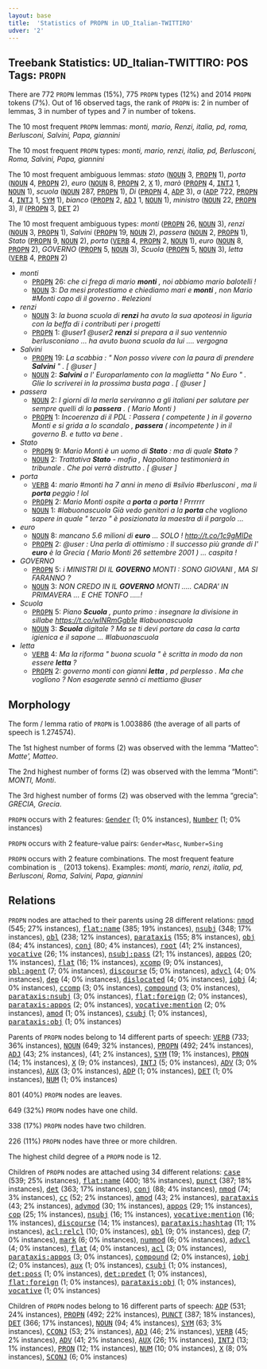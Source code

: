 ```yaml
---
layout: base
title:  'Statistics of PROPN in UD_Italian-TWITTIRO'
udver: '2'
---
```


## Treebank Statistics: UD_Italian-TWITTIRO: POS Tags: `PROPN`

There are 772 `PROPN` lemmas (15%), 775 `PROPN` types (12%) and 2014 `PROPN` tokens (7%).
Out of 16 observed tags, the rank of `PROPN` is: 2 in number of lemmas, 3 in number of types and 7 in number of tokens.

The 10 most frequent `PROPN` lemmas: <em>monti, mario, Renzi, italia, pd, roma, Berlusconi, Salvini, Papa, giannini</em>

The 10 most frequent `PROPN` types:  <em>monti, mario, renzi, italia, pd, Berlusconi, Roma, Salvini, Papa, giannini</em>

The 10 most frequent ambiguous lemmas: <em>stato</em> (<tt><a href="it_twittiro-pos-NOUN.html">NOUN</a></tt> 3, <tt><a href="it_twittiro-pos-PROPN.html">PROPN</a></tt> 1), <em>porta</em> (<tt><a href="it_twittiro-pos-NOUN.html">NOUN</a></tt> 4, <tt><a href="it_twittiro-pos-PROPN.html">PROPN</a></tt> 2), <em>euro</em> (<tt><a href="it_twittiro-pos-NOUN.html">NOUN</a></tt> 8, <tt><a href="it_twittiro-pos-PROPN.html">PROPN</a></tt> 2, <tt><a href="it_twittiro-pos-X.html">X</a></tt> 1), <em>marò</em> (<tt><a href="it_twittiro-pos-PROPN.html">PROPN</a></tt> 4, <tt><a href="it_twittiro-pos-INTJ.html">INTJ</a></tt> 1, <tt><a href="it_twittiro-pos-NOUN.html">NOUN</a></tt> 1), <em>scuola</em> (<tt><a href="it_twittiro-pos-NOUN.html">NOUN</a></tt> 287, <tt><a href="it_twittiro-pos-PROPN.html">PROPN</a></tt> 1), <em>Di</em> (<tt><a href="it_twittiro-pos-PROPN.html">PROPN</a></tt> 4, <tt><a href="it_twittiro-pos-ADP.html">ADP</a></tt> 3), <em>a</em> (<tt><a href="it_twittiro-pos-ADP.html">ADP</a></tt> 722, <tt><a href="it_twittiro-pos-PROPN.html">PROPN</a></tt> 4, <tt><a href="it_twittiro-pos-INTJ.html">INTJ</a></tt> 1, <tt><a href="it_twittiro-pos-SYM.html">SYM</a></tt> 1), <em>bianco</em> (<tt><a href="it_twittiro-pos-PROPN.html">PROPN</a></tt> 2, <tt><a href="it_twittiro-pos-ADJ.html">ADJ</a></tt> 1, <tt><a href="it_twittiro-pos-NOUN.html">NOUN</a></tt> 1), <em>ministro</em> (<tt><a href="it_twittiro-pos-NOUN.html">NOUN</a></tt> 22, <tt><a href="it_twittiro-pos-PROPN.html">PROPN</a></tt> 3), <em>Il</em> (<tt><a href="it_twittiro-pos-PROPN.html">PROPN</a></tt> 3, <tt><a href="it_twittiro-pos-DET.html">DET</a></tt> 2)

The 10 most frequent ambiguous types:  <em>monti</em> (<tt><a href="it_twittiro-pos-PROPN.html">PROPN</a></tt> 26, <tt><a href="it_twittiro-pos-NOUN.html">NOUN</a></tt> 3), <em>renzi</em> (<tt><a href="it_twittiro-pos-NOUN.html">NOUN</a></tt> 3, <tt><a href="it_twittiro-pos-PROPN.html">PROPN</a></tt> 1), <em>Salvini</em> (<tt><a href="it_twittiro-pos-PROPN.html">PROPN</a></tt> 19, <tt><a href="it_twittiro-pos-NOUN.html">NOUN</a></tt> 2), <em>passera</em> (<tt><a href="it_twittiro-pos-NOUN.html">NOUN</a></tt> 2, <tt><a href="it_twittiro-pos-PROPN.html">PROPN</a></tt> 1), <em>Stato</em> (<tt><a href="it_twittiro-pos-PROPN.html">PROPN</a></tt> 9, <tt><a href="it_twittiro-pos-NOUN.html">NOUN</a></tt> 2), <em>porta</em> (<tt><a href="it_twittiro-pos-VERB.html">VERB</a></tt> 4, <tt><a href="it_twittiro-pos-PROPN.html">PROPN</a></tt> 2, <tt><a href="it_twittiro-pos-NOUN.html">NOUN</a></tt> 1), <em>euro</em> (<tt><a href="it_twittiro-pos-NOUN.html">NOUN</a></tt> 8, <tt><a href="it_twittiro-pos-PROPN.html">PROPN</a></tt> 2), <em>GOVERNO</em> (<tt><a href="it_twittiro-pos-PROPN.html">PROPN</a></tt> 5, <tt><a href="it_twittiro-pos-NOUN.html">NOUN</a></tt> 3), <em>Scuola</em> (<tt><a href="it_twittiro-pos-PROPN.html">PROPN</a></tt> 5, <tt><a href="it_twittiro-pos-NOUN.html">NOUN</a></tt> 3), <em>letta</em> (<tt><a href="it_twittiro-pos-VERB.html">VERB</a></tt> 4, <tt><a href="it_twittiro-pos-PROPN.html">PROPN</a></tt> 2)


* <em>monti</em>
  * <tt><a href="it_twittiro-pos-PROPN.html">PROPN</a></tt> 26: <em>che ci frega di mario <b>monti</b> , noi abbiamo mario balotelli !</em>
  * <tt><a href="it_twittiro-pos-NOUN.html">NOUN</a></tt> 3: <em>Da mesi protestiamo e chiediamo mari e <b>monti</b> , non Mario #Monti capo di il governo . #elezioni</em>
* <em>renzi</em>
  * <tt><a href="it_twittiro-pos-NOUN.html">NOUN</a></tt> 3: <em>la buona scuola di <b>renzi</b> ha avuto la sua apoteosi in liguria con la beffa di i contributi per i progetti</em>
  * <tt><a href="it_twittiro-pos-PROPN.html">PROPN</a></tt> 1: <em>@user1 @user2 <b>renzi</b> si prepara a il suo ventennio berlusconiano ... ha avuto buona scuola da lui .... vergogna</em>
* <em>Salvini</em>
  * <tt><a href="it_twittiro-pos-PROPN.html">PROPN</a></tt> 19: <em>La scabbia : " Non posso vivere con la paura di prendere <b>Salvini</b> " . [ @user ]</em>
  * <tt><a href="it_twittiro-pos-NOUN.html">NOUN</a></tt> 2: <em><b>Salvini</b> a l' Europarlamento con la maglietta " No Euro " . Glie lo scriverei in la prossima busta paga . [ @user ]</em>
* <em>passera</em>
  * <tt><a href="it_twittiro-pos-NOUN.html">NOUN</a></tt> 2: <em>I giorni di la merla serviranno a gli italiani per salutare per sempre quelli di la <b>passera</b> . ( Mario Monti )</em>
  * <tt><a href="it_twittiro-pos-PROPN.html">PROPN</a></tt> 1: <em>Incoerenza di il PDL : Passera ( competente ) in il governo Monti e si grida a lo scandalo , <b>passera</b> ( incompetente ) in il governo B. e tutto va bene .</em>
* <em>Stato</em>
  * <tt><a href="it_twittiro-pos-PROPN.html">PROPN</a></tt> 9: <em>Mario Monti è un uomo di <b>Stato</b> : ma di quale <b>Stato</b> ?</em>
  * <tt><a href="it_twittiro-pos-NOUN.html">NOUN</a></tt> 2: <em>Trattativa <b>Stato</b> - mafia , Napolitano testimonierà in tribunale . Che poi verrà distrutto . [ @user ]</em>
* <em>porta</em>
  * <tt><a href="it_twittiro-pos-VERB.html">VERB</a></tt> 4: <em>mario #monti ha 7 anni in meno di #silvio #berlusconi , ma li <b>porta</b> peggio ! lol</em>
  * <tt><a href="it_twittiro-pos-PROPN.html">PROPN</a></tt> 2: <em>Mario Monti ospite a <b>porta</b> a <b>porta</b> ! Prrrrrr</em>
  * <tt><a href="it_twittiro-pos-NOUN.html">NOUN</a></tt> 1: <em>#labuonascuola Già vedo genitori a la <b>porta</b> che vogliono sapere in quale " terzo " è posizionata la maestra di il pargolo ...</em>
* <em>euro</em>
  * <tt><a href="it_twittiro-pos-NOUN.html">NOUN</a></tt> 8: <em>mancano 5.6 milioni di <b>euro</b> ... SOLO ! http://t.co/1c9gMIDe</em>
  * <tt><a href="it_twittiro-pos-PROPN.html">PROPN</a></tt> 2: <em>@user : Una perla di ottimismo : Il successo più grande di l' <b>euro</b> è la Grecia ( Mario Monti 26 settembre 2001 ) ... caspita !</em>
* <em>GOVERNO</em>
  * <tt><a href="it_twittiro-pos-PROPN.html">PROPN</a></tt> 5: <em>i MINISTRI DI IL <b>GOVERNO</b> MONTI : SONO GIOVANI , MA SI FARANNO ?</em>
  * <tt><a href="it_twittiro-pos-NOUN.html">NOUN</a></tt> 3: <em>NON CREDO IN IL <b>GOVERNO</b> MONTI ..... CADRA' IN PRIMAVERA ... E CHE TONFO .....!</em>
* <em>Scuola</em>
  * <tt><a href="it_twittiro-pos-PROPN.html">PROPN</a></tt> 5: <em>Piano <b>Scuola</b> , punto primo : insegnare la divisione in sillabe https://t.co/wINRmGgb1e #labuonascuola</em>
  * <tt><a href="it_twittiro-pos-NOUN.html">NOUN</a></tt> 3: <em><b>Scuola</b> digitale ? Ma se ti devi portare da casa la carta igienica e il sapone ... #labuonascuola</em>
* <em>letta</em>
  * <tt><a href="it_twittiro-pos-VERB.html">VERB</a></tt> 4: <em>Ma la riforma " buona scuola " è scritta in modo da non essere <b>letta</b> ?</em>
  * <tt><a href="it_twittiro-pos-PROPN.html">PROPN</a></tt> 2: <em>governo monti con gianni <b>letta</b> , pd perplesso . Ma che vogliono ? Non esagerate sennò ci mettiamo @user</em>

## Morphology

The form / lemma ratio of `PROPN` is 1.003886 (the average of all parts of speech is 1.274574).

The 1st highest number of forms (2) was observed with the lemma “Matteo”: <em>Matte', Matteo</em>.

The 2nd highest number of forms (2) was observed with the lemma “Monti”: <em>MONTI, Monti</em>.

The 3rd highest number of forms (2) was observed with the lemma “grecia”: <em>GRECIA, Grecia</em>.

`PROPN` occurs with 2 features: <tt><a href="it_twittiro-feat-Gender.html">Gender</a></tt> (1; 0% instances), <tt><a href="it_twittiro-feat-Number.html">Number</a></tt> (1; 0% instances)

`PROPN` occurs with 2 feature-value pairs: `Gender=Masc`, `Number=Sing`

`PROPN` occurs with 2 feature combinations.
The most frequent feature combination is `_` (2013 tokens).
Examples: <em>monti, mario, renzi, italia, pd, Berlusconi, Roma, Salvini, Papa, giannini</em>


## Relations

`PROPN` nodes are attached to their parents using 28 different relations: <tt><a href="it_twittiro-dep-nmod.html">nmod</a></tt> (545; 27% instances), <tt><a href="it_twittiro-dep-flat-name.html">flat:name</a></tt> (385; 19% instances), <tt><a href="it_twittiro-dep-nsubj.html">nsubj</a></tt> (348; 17% instances), <tt><a href="it_twittiro-dep-obl.html">obl</a></tt> (238; 12% instances), <tt><a href="it_twittiro-dep-parataxis.html">parataxis</a></tt> (155; 8% instances), <tt><a href="it_twittiro-dep-obj.html">obj</a></tt> (84; 4% instances), <tt><a href="it_twittiro-dep-conj.html">conj</a></tt> (80; 4% instances), <tt><a href="it_twittiro-dep-root.html">root</a></tt> (41; 2% instances), <tt><a href="it_twittiro-dep-vocative.html">vocative</a></tt> (26; 1% instances), <tt><a href="it_twittiro-dep-nsubj-pass.html">nsubj:pass</a></tt> (21; 1% instances), <tt><a href="it_twittiro-dep-appos.html">appos</a></tt> (20; 1% instances), <tt><a href="it_twittiro-dep-flat.html">flat</a></tt> (16; 1% instances), <tt><a href="it_twittiro-dep-xcomp.html">xcomp</a></tt> (9; 0% instances), <tt><a href="it_twittiro-dep-obl-agent.html">obl:agent</a></tt> (7; 0% instances), <tt><a href="it_twittiro-dep-discourse.html">discourse</a></tt> (5; 0% instances), <tt><a href="it_twittiro-dep-advcl.html">advcl</a></tt> (4; 0% instances), <tt><a href="it_twittiro-dep-dep.html">dep</a></tt> (4; 0% instances), <tt><a href="it_twittiro-dep-dislocated.html">dislocated</a></tt> (4; 0% instances), <tt><a href="it_twittiro-dep-iobj.html">iobj</a></tt> (4; 0% instances), <tt><a href="it_twittiro-dep-ccomp.html">ccomp</a></tt> (3; 0% instances), <tt><a href="it_twittiro-dep-compound.html">compound</a></tt> (3; 0% instances), <tt><a href="it_twittiro-dep-parataxis-nsubj.html">parataxis:nsubj</a></tt> (3; 0% instances), <tt><a href="it_twittiro-dep-flat-foreign.html">flat:foreign</a></tt> (2; 0% instances), <tt><a href="it_twittiro-dep-parataxis-appos.html">parataxis:appos</a></tt> (2; 0% instances), <tt><a href="it_twittiro-dep-vocative-mention.html">vocative:mention</a></tt> (2; 0% instances), <tt><a href="it_twittiro-dep-amod.html">amod</a></tt> (1; 0% instances), <tt><a href="it_twittiro-dep-csubj.html">csubj</a></tt> (1; 0% instances), <tt><a href="it_twittiro-dep-parataxis-obj.html">parataxis:obj</a></tt> (1; 0% instances)

Parents of `PROPN` nodes belong to 14 different parts of speech: <tt><a href="it_twittiro-pos-VERB.html">VERB</a></tt> (733; 36% instances), <tt><a href="it_twittiro-pos-NOUN.html">NOUN</a></tt> (649; 32% instances), <tt><a href="it_twittiro-pos-PROPN.html">PROPN</a></tt> (492; 24% instances), <tt><a href="it_twittiro-pos-ADJ.html">ADJ</a></tt> (43; 2% instances),  (41; 2% instances), <tt><a href="it_twittiro-pos-SYM.html">SYM</a></tt> (19; 1% instances), <tt><a href="it_twittiro-pos-PRON.html">PRON</a></tt> (14; 1% instances), <tt><a href="it_twittiro-pos-X.html">X</a></tt> (9; 0% instances), <tt><a href="it_twittiro-pos-INTJ.html">INTJ</a></tt> (5; 0% instances), <tt><a href="it_twittiro-pos-ADV.html">ADV</a></tt> (3; 0% instances), <tt><a href="it_twittiro-pos-AUX.html">AUX</a></tt> (3; 0% instances), <tt><a href="it_twittiro-pos-ADP.html">ADP</a></tt> (1; 0% instances), <tt><a href="it_twittiro-pos-DET.html">DET</a></tt> (1; 0% instances), <tt><a href="it_twittiro-pos-NUM.html">NUM</a></tt> (1; 0% instances)

801 (40%) `PROPN` nodes are leaves.

649 (32%) `PROPN` nodes have one child.

338 (17%) `PROPN` nodes have two children.

226 (11%) `PROPN` nodes have three or more children.

The highest child degree of a `PROPN` node is 12.

Children of `PROPN` nodes are attached using 34 different relations: <tt><a href="it_twittiro-dep-case.html">case</a></tt> (539; 25% instances), <tt><a href="it_twittiro-dep-flat-name.html">flat:name</a></tt> (400; 18% instances), <tt><a href="it_twittiro-dep-punct.html">punct</a></tt> (387; 18% instances), <tt><a href="it_twittiro-dep-det.html">det</a></tt> (363; 17% instances), <tt><a href="it_twittiro-dep-conj.html">conj</a></tt> (88; 4% instances), <tt><a href="it_twittiro-dep-nmod.html">nmod</a></tt> (74; 3% instances), <tt><a href="it_twittiro-dep-cc.html">cc</a></tt> (52; 2% instances), <tt><a href="it_twittiro-dep-amod.html">amod</a></tt> (43; 2% instances), <tt><a href="it_twittiro-dep-parataxis.html">parataxis</a></tt> (43; 2% instances), <tt><a href="it_twittiro-dep-advmod.html">advmod</a></tt> (30; 1% instances), <tt><a href="it_twittiro-dep-appos.html">appos</a></tt> (29; 1% instances), <tt><a href="it_twittiro-dep-cop.html">cop</a></tt> (25; 1% instances), <tt><a href="it_twittiro-dep-nsubj.html">nsubj</a></tt> (16; 1% instances), <tt><a href="it_twittiro-dep-vocative-mention.html">vocative:mention</a></tt> (16; 1% instances), <tt><a href="it_twittiro-dep-discourse.html">discourse</a></tt> (14; 1% instances), <tt><a href="it_twittiro-dep-parataxis-hashtag.html">parataxis:hashtag</a></tt> (11; 1% instances), <tt><a href="it_twittiro-dep-acl-relcl.html">acl:relcl</a></tt> (10; 0% instances), <tt><a href="it_twittiro-dep-obl.html">obl</a></tt> (9; 0% instances), <tt><a href="it_twittiro-dep-dep.html">dep</a></tt> (7; 0% instances), <tt><a href="it_twittiro-dep-mark.html">mark</a></tt> (6; 0% instances), <tt><a href="it_twittiro-dep-nummod.html">nummod</a></tt> (6; 0% instances), <tt><a href="it_twittiro-dep-advcl.html">advcl</a></tt> (4; 0% instances), <tt><a href="it_twittiro-dep-flat.html">flat</a></tt> (4; 0% instances), <tt><a href="it_twittiro-dep-acl.html">acl</a></tt> (3; 0% instances), <tt><a href="it_twittiro-dep-parataxis-appos.html">parataxis:appos</a></tt> (3; 0% instances), <tt><a href="it_twittiro-dep-compound.html">compound</a></tt> (2; 0% instances), <tt><a href="it_twittiro-dep-iobj.html">iobj</a></tt> (2; 0% instances), <tt><a href="it_twittiro-dep-aux.html">aux</a></tt> (1; 0% instances), <tt><a href="it_twittiro-dep-csubj.html">csubj</a></tt> (1; 0% instances), <tt><a href="it_twittiro-dep-det-poss.html">det:poss</a></tt> (1; 0% instances), <tt><a href="it_twittiro-dep-det-predet.html">det:predet</a></tt> (1; 0% instances), <tt><a href="it_twittiro-dep-flat-foreign.html">flat:foreign</a></tt> (1; 0% instances), <tt><a href="it_twittiro-dep-parataxis-obj.html">parataxis:obj</a></tt> (1; 0% instances), <tt><a href="it_twittiro-dep-vocative.html">vocative</a></tt> (1; 0% instances)

Children of `PROPN` nodes belong to 16 different parts of speech: <tt><a href="it_twittiro-pos-ADP.html">ADP</a></tt> (531; 24% instances), <tt><a href="it_twittiro-pos-PROPN.html">PROPN</a></tt> (492; 22% instances), <tt><a href="it_twittiro-pos-PUNCT.html">PUNCT</a></tt> (387; 18% instances), <tt><a href="it_twittiro-pos-DET.html">DET</a></tt> (366; 17% instances), <tt><a href="it_twittiro-pos-NOUN.html">NOUN</a></tt> (94; 4% instances), <tt><a href="it_twittiro-pos-SYM.html">SYM</a></tt> (63; 3% instances), <tt><a href="it_twittiro-pos-CCONJ.html">CCONJ</a></tt> (53; 2% instances), <tt><a href="it_twittiro-pos-ADJ.html">ADJ</a></tt> (46; 2% instances), <tt><a href="it_twittiro-pos-VERB.html">VERB</a></tt> (45; 2% instances), <tt><a href="it_twittiro-pos-ADV.html">ADV</a></tt> (41; 2% instances), <tt><a href="it_twittiro-pos-AUX.html">AUX</a></tt> (26; 1% instances), <tt><a href="it_twittiro-pos-INTJ.html">INTJ</a></tt> (13; 1% instances), <tt><a href="it_twittiro-pos-PRON.html">PRON</a></tt> (12; 1% instances), <tt><a href="it_twittiro-pos-NUM.html">NUM</a></tt> (10; 0% instances), <tt><a href="it_twittiro-pos-X.html">X</a></tt> (8; 0% instances), <tt><a href="it_twittiro-pos-SCONJ.html">SCONJ</a></tt> (6; 0% instances)

